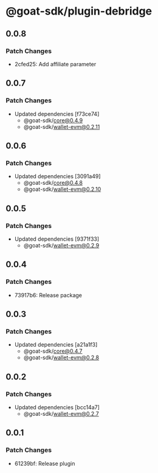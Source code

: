 # @goat-sdk/plugin-debridge

## 0.0.8

### Patch Changes

- 2cfed25: Add affiliate parameter

## 0.0.7

### Patch Changes

- Updated dependencies [f73ce74]
  - @goat-sdk/core@0.4.9
  - @goat-sdk/wallet-evm@0.2.11

## 0.0.6

### Patch Changes

- Updated dependencies [3091a49]
  - @goat-sdk/core@0.4.8
  - @goat-sdk/wallet-evm@0.2.10

## 0.0.5

### Patch Changes

- Updated dependencies [9371f33]
  - @goat-sdk/wallet-evm@0.2.9

## 0.0.4

### Patch Changes

- 73917b6: Release package

## 0.0.3

### Patch Changes

- Updated dependencies [a21a1f3]
  - @goat-sdk/core@0.4.7
  - @goat-sdk/wallet-evm@0.2.8

## 0.0.2

### Patch Changes

- Updated dependencies [bcc14a7]
  - @goat-sdk/wallet-evm@0.2.7

## 0.0.1

### Patch Changes

- 61239bf: Release plugin
